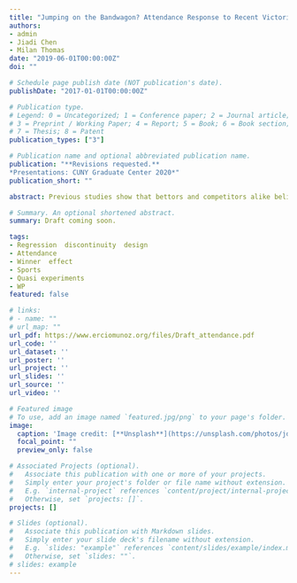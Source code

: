 ```yaml
---
title: "Jumping on the Bandwagon? Attendance Response to Recent Victories in the NBA"
authors:
- admin
- Jiadi Chen
- Milan Thomas
date: "2019-06-01T00:00:00Z"
doi: ""

# Schedule page publish date (NOT publication's date).
publishDate: "2017-01-01T00:00:00Z"

# Publication type.
# Legend: 0 = Uncategorized; 1 = Conference paper; 2 = Journal article;
# 3 = Preprint / Working Paper; 4 = Report; 5 = Book; 6 = Book section;
# 7 = Thesis; 8 = Patent
publication_types: ["3"]

# Publication name and optional abbreviated publication name.
publication: "**Revisions requested.**
*Presentations: CUNY Graduate Center 2020*"
publication_short: ""

abstract: Previous studies show that bettors and competitors alike believe that momentum carries over positively between contests in major league sports. This article applies a regression discontinuity design to estimate the causal effect of a win on the attendance of subsequent games in professional basketball. Using National Basketball Association data from 1981 to 2018, we find that home team fan bases react to a recent victory, with an increase in attendance of approximately 425 tickets. The increment is approximately one-eighth of a recent estimate of the superstar effect. We do not find an attendance effect when the visiting team has a recent victory. The positive fan base response to narrow home wins relative to narrow losses suggests that like bettors, fans believe in momentum, and that recent luck is rewarded in sporting attendance. We document a gradual decline in the attendance effect that coincides with the rise of secondary markets and dynamic ticket pricing.

# Summary. An optional shortened abstract.
summary: Draft coming soon. 

tags:
- Regression  discontinuity  design
- Attendance
- Winner  effect 
- Sports 
- Quasi experiments
- WP
featured: false

# links:
# - name: ""
# url_map: ""
url_pdf: https://www.erciomunoz.org/files/Draft_attendance.pdf
url_code: ''
url_dataset: ''
url_poster: ''
url_project: ''
url_slides: ''
url_source: ''
url_video: ''

# Featured image
# To use, add an image named `featured.jpg/png` to your page's folder. 
image:
  caption: 'Image credit: [**Unsplash**](https://unsplash.com/photos/jdD8gXaTZsc)'
  focal_point: ""
  preview_only: false

# Associated Projects (optional).
#   Associate this publication with one or more of your projects.
#   Simply enter your project's folder or file name without extension.
#   E.g. `internal-project` references `content/project/internal-project/index.md`.
#   Otherwise, set `projects: []`.
projects: []

# Slides (optional).
#   Associate this publication with Markdown slides.
#   Simply enter your slide deck's filename without extension.
#   E.g. `slides: "example"` references `content/slides/example/index.md`.
#   Otherwise, set `slides: ""`.
# slides: example
---
```

